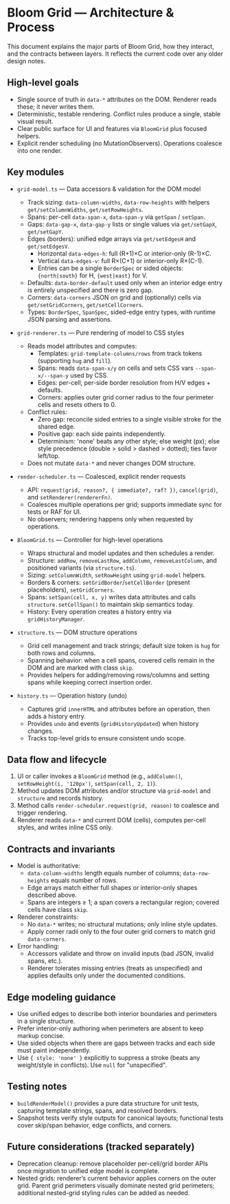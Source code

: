 # Bloom Grid — Architecture & Process

This document explains the major parts of Bloom Grid, how they interact, and the contracts between layers. It reflects the current code over any older design notes.

## High-level goals

- Single source of truth in `data-*` attributes on the DOM. Renderer reads these; it never writes them.
- Deterministic, testable rendering. Conflict rules produce a single, stable visual result.
- Clear public surface for UI and features via `BloomGrid` plus focused helpers.
- Explicit render scheduling (no MutationObservers). Operations coalesce into one render.

## Key modules

- `grid-model.ts` — Data accessors & validation for the DOM model

  - Track sizing: `data-column-widths`, `data-row-heights` with helpers `get/setColumnWidths`, `get/setRowHeights`.
  - Spans: per-cell `data-span-x`, `data-span-y` via `getSpan` / `setSpan`.
  - Gaps: `data-gap-x`, `data-gap-y` lists or single values via `get/setGapX`, `get/setGapY`.
  - Edges (borders): unified edge arrays via `get/setEdgesH` and `get/setEdgesV`.
    - Horizontal `data-edges-h`: full (R+1)×C or interior-only (R-1)×C.
    - Vertical `data-edges-v`: full R×(C+1) or interior-only R×(C-1).
    - Entries can be a single `BorderSpec` or sided objects: `{north|south}` for H, `{west|east}` for V.
  - Defaults: `data-border-default` used only when an interior edge entry is entirely unspecified and there is zero gap.
  - Corners: `data-corners` JSON on grid and (optionally) cells via `get/setGridCorners`, `get/setCellCorners`.
  - Types: `BorderSpec`, `SpanSpec`, sided-edge entry types, with runtime JSON parsing and assertions.

- `grid-renderer.ts` — Pure rendering of model to CSS styles

  - Reads model attributes and computes:
    - Templates: `grid-template-columns/rows` from track tokens (supporting `hug` and `fill`).
    - Spans: reads `data-span-x/y` on cells and sets CSS vars `--span-x/--span-y` used by CSS.
    - Edges: per-cell, per-side border resolution from H/V edges + defaults.
    - Corners: applies outer grid corner radius to the four perimeter cells and resets others to 0.
  - Conflict rules:
    - Zero gap: reconcile sided entries to a single visible stroke for the shared edge.
    - Positive gap: each side paints independently.
    - Determinism: 'none' beats any other style; else weight (px); else style precedence (double > solid > dashed > dotted); ties favor left/top.
  - Does not mutate `data-*` and never changes DOM structure.

- `render-scheduler.ts` — Coalesced, explicit render requests

  - API: `request(grid, reason?, { immediate?, raf? })`, `cancel(grid)`, and `setRenderer(rendererFn)`.
  - Coalesces multiple operations per grid; supports immediate sync for tests or RAF for UI.
  - No observers; rendering happens only when requested by operations.

- `BloomGrid.ts` — Controller for high-level operations

  - Wraps structural and model updates and then schedules a render.
  - Structure: `addRow`, `removeLastRow`, `addColumn`, `removeLastColumn`, and positioned variants (via `structure.ts`).
  - Sizing: `setColumnWidth`, `setRowHeight` using `grid-model` helpers.
  - Borders & corners: `setGridBorder`/`setCellBorder` (present placeholders), `setGridCorners`.
  - Spans: `setSpan(cell, x, y)` writes data attributes and calls `structure.setCellSpan()` to maintain skip semantics today.
  - History: Every operation creates a history entry via `gridHistoryManager`.

- `structure.ts` — DOM structure operations

  - Grid cell management and track strings; default size token is `hug` for both rows and columns.
  - Spanning behavior: when a cell spans, covered cells remain in the DOM and are marked with class `skip`.
  - Provides helpers for adding/removing rows/columns and setting spans while keeping correct insertion order.

- `history.ts` — Operation history (undo)
  - Captures grid `innerHTML` and attributes before an operation, then adds a history entry.
  - Provides `undo` and events (`gridHistoryUpdated`) when history changes.
  - Tracks top-level grids to ensure consistent undo scope.

## Data flow and lifecycle

1. UI or caller invokes a `BloomGrid` method (e.g., `addColumn()`, `setRowHeight(i, '120px')`, `setSpan(cell, 2, 1)`).
2. Method updates DOM attributes and/or structure via `grid-model` and `structure` and records history.
3. Method calls `render-scheduler.request(grid, reason)` to coalesce and trigger rendering.
4. Renderer reads `data-*` and current DOM (cells), computes per-cell styles, and writes inline CSS only.

## Contracts and invariants

- Model is authoritative:
  - `data-column-widths` length equals number of columns; `data-row-heights` equals number of rows.
  - Edge arrays match either full shapes or interior-only shapes described above.
  - Spans are integers ≥ 1; a span covers a rectangular region; covered cells have class `skip`.
- Renderer constraints:
  - No `data-*` writes; no structural mutations; only inline style updates.
  - Apply corner radii only to the four outer grid corners to match grid `data-corners`.
- Error handling:
  - Accessors validate and throw on invalid inputs (bad JSON, invalid spans, etc.).
  - Renderer tolerates missing entries (treats as unspecified) and applies defaults only under the documented conditions.

## Edge modeling guidance

- Use unified edges to describe both interior boundaries and perimeters in a single structure.
- Prefer interior-only authoring when perimeters are absent to keep markup concise.
- Use sided objects when there are gaps between tracks and each side must paint independently.
- Use `{ style: 'none' }` explicitly to suppress a stroke (beats any weight/style in conflicts). Use `null` for "unspecified".

## Testing notes

- `buildRenderModel()` provides a pure data structure for unit tests, capturing template strings, spans, and resolved borders.
- Snapshot tests verify style outputs for canonical layouts; functional tests cover skip/span behavior, edge conflicts, and corners.

## Future considerations (tracked separately)

- Deprecation cleanup: remove placeholder per-cell/grid border APIs once migration to unified edge model is complete.
- Nested grids: renderer’s current behavior applies corners on the outer grid. Parent grid perimeters visually dominate nested grid perimeters; additional nested-grid styling rules can be added as needed.
